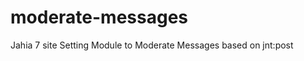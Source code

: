 moderate-messages
=================

Jahia 7 site Setting Module to Moderate Messages based on jnt:post
